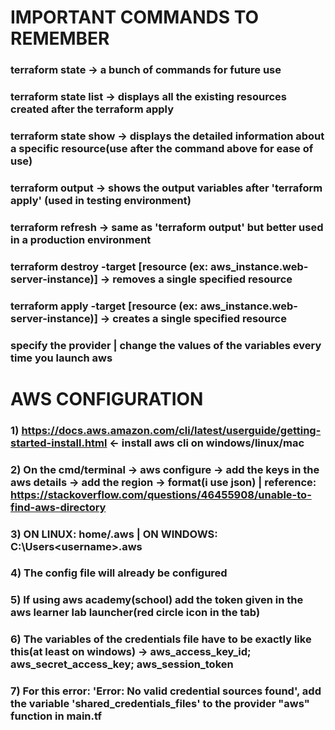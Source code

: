 # IMPORTANT COMMANDS TO REMEMBER #

### terraform state -> a bunch of commands for future use
### terraform state list -> displays all the existing resources created after the terraform apply
### terraform state show -> displays the detailed information about a specific resource(use after the command above for ease of use)
### terraform output -> shows the output variables after 'terraform apply' (used in testing environment)
### terraform refresh -> same as 'terraform output' but better used in a production environment
### terraform destroy -target [resource (ex: aws_instance.web-server-instance)] -> removes a single specified resource
### terraform apply -target [resource (ex: aws_instance.web-server-instance)] -> creates a single specified resource
### specify the provider | change the values of the variables every time you launch aws 


# AWS CONFIGURATION #

### 1) https://docs.aws.amazon.com/cli/latest/userguide/getting-started-install.html <- install aws cli on windows/linux/mac
### 2) On the cmd/terminal -> aws configure -> add the keys in the aws details -> add the region -> format(i use json) | reference: https://stackoverflow.com/questions/46455908/unable-to-find-aws-directory
### 3) ON LINUX: home/.aws | ON WINDOWS: C:\Users\<username>\.aws
### 4) The config file will already be configured
### 5) If using aws academy(school) add the token given in the aws learner lab launcher(red circle icon in the tab)
### 6) The variables of the credentials file have to be exactly like this(at least on windows) -> aws_access_key_id; aws_secret_access_key; aws_session_token
### 7) For this error: 'Error: No valid credential sources found', add the variable 'shared_credentials_files' to the provider "aws" function in main.tf
